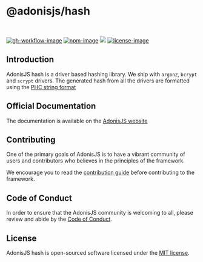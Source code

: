 # @adonisjs/hash

<br />

[![gh-workflow-image]][gh-workflow-url] [![npm-image]][npm-url] ![][typescript-image] [![license-image]][license-url]

## Introduction
AdonisJS hash is a driver based hashing library. We ship with `argon2`, `bcrypt` and `scrypt` drivers. The generated hash from all the drivers are formatted using the [PHC string format](https://github.com/P-H-C/phc-string-format/blob/master/phc-sf-spec.md)

## Official Documentation
The documentation is available on the [AdonisJS website](https://docs.adonisjs.com/guides/hashing)

## Contributing
One of the primary goals of AdonisJS is to have a vibrant community of users and contributors who believes in the principles of the framework.

We encourage you to read the [contribution guide](https://github.com/adonisjs/.github/blob/main/docs/CONTRIBUTING.md) before contributing to the framework.

## Code of Conduct
In order to ensure that the AdonisJS community is welcoming to all, please review and abide by the [Code of Conduct](https://github.com/adonisjs/.github/blob/main/docs/CODE_OF_CONDUCT.md).

## License
AdonisJS hash is open-sourced software licensed under the [MIT license](LICENSE.md).

[gh-workflow-image]: https://img.shields.io/github/actions/workflow/status/adonisjs/hash/checks.yml?style=for-the-badge
[gh-workflow-url]: https://github.com/adonisjs/hash/actions/workflows/checks.yml "Github action"

[typescript-image]: https://img.shields.io/badge/Typescript-294E80.svg?style=for-the-badge&logo=typescript
[typescript-url]:  "typescript"

[npm-image]: https://img.shields.io/npm/v/@adonisjs/hash.svg?style=for-the-badge&logo=npm
[npm-url]: https://npmjs.org/package/@adonisjs/hash "npm"

[license-image]: https://img.shields.io/npm/l/@adonisjs/hash?color=blueviolet&style=for-the-badge
[license-url]: LICENSE.md "license"
